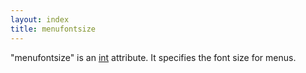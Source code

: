 ```yaml
---
layout: index
title: menufontsize
---
```


"menufontsize" is an [int](../types/int.html) attribute. It specifies the font size for menus.
